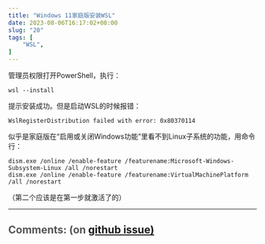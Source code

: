 ```yaml
---
title: "Windows 11家庭版安装WSL"
date: 2023-08-06T16:17:02+08:00
slug: "20"
tags: [
    "WSL",
]
---
```


管理员权限打开PowerShell，执行：

```
wsl --install
```

提示安装成功。但是启动WSL的时候报错：

```
WslRegisterDistribution failed with error: 0x80370114
```

似乎是家庭版在“启用或关闭Windows功能”里看不到Linux子系统的功能，用命令行：

```
dism.exe /online /enable-feature /featurename:Microsoft-Windows-Subsystem-Linux /all /norestart 
dism.exe /online /enable-feature /featurename:VirtualMachinePlatform /all /norestart
```

（第二个应该是在第一步就激活了的）

<hr style="width: 100%"/>

<h1 style="font-size: 1.5em;color:#555;font-weight: bold;">Comments: (on <a href="https://github.com/jrdeng/jrdeng.github.io/issues/20">github issue)</a></h1>


<script src="https://utteranc.es/client.js"
        repo="jrdeng/jrdeng.github.io"
        issue-number="20"
        theme="github-light"
        crossorigin="anonymous"
        async>
</script>
